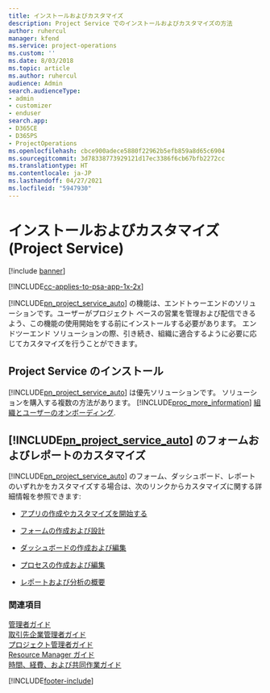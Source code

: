 ```yaml
---
title: インストールおよびカスタマイズ
description: Project Service でのインストールおよびカスタマイズの方法
author: ruhercul
manager: kfend
ms.service: project-operations
ms.custom: ''
ms.date: 8/03/2018
ms.topic: article
ms.author: ruhercul
audience: Admin
search.audienceType:
- admin
- customizer
- enduser
search.app:
- D365CE
- D365PS
- ProjectOperations
ms.openlocfilehash: cbce900adece5880f22962b5efb859a8d65c6904
ms.sourcegitcommit: 3d78338773929121d17ec3386f6cb67bfb2272cc
ms.translationtype: HT
ms.contentlocale: ja-JP
ms.lasthandoff: 04/27/2021
ms.locfileid: "5947930"
---
```

# <a name="install-and-customize-project-service"></a>インストールおよびカスタマイズ (Project Service)

[!include [banner](../includes/psa-now-project-operations.md)]

[!INCLUDE[cc-applies-to-psa-app-1x-2x](../includes/cc-applies-to-psa-app-1x-2x.md)]

[!INCLUDE[pn_project_service_auto](../includes/pn-project-service-auto.md)] の機能は、エンドトゥーエンドのソリューションです。ユーザーがプロジェクト ベースの営業を管理および配信できるよう、この機能の使用開始をする前にインストールする必要があります。 エンドツーエンド ソリューションの際、引き続き、組織に適合するように必要に応じてカスタマイズを行うことができます。  
<!-- TODO: I expect to find the information on how to get and install this here. Please find that and add it here. Same for Project Service.--> 
  
## <a name="install-project-service"></a>Project Service のインストール  
 [!INCLUDE[pn_project_service_auto](../includes/pn-project-service-auto.md)] は優先ソリューションです。 ソリューションを購入する複数の方法があります。 [!INCLUDE[proc_more_information](../includes/proc-more-information.md)] [組織とユーザーのオンボーディング](/dynamics365/customerengagement/on-premises/admin/onboard-your-organization-and-users-to-dynamics-365-online).  
  
## <a name="customize-pn_project_service_auto-forms-and-reports"></a>[!INCLUDE[pn_project_service_auto](../includes/pn-project-service-auto.md)] のフォームおよびレポートのカスタマイズ  
 [!INCLUDE[pn_project_service_auto](../includes/pn-project-service-auto.md)] のフォーム、ダッシュボード、レポートのいずれかをカスタマイズする場合は、次のリンクからカスタマイズに関する詳細情報を参照できます:  
  
- [アプリの作成やカスタマイズを開始する](/dynamics365/customerengagement/on-premises/customize/getting-started-customization)  
  
- [フォームの作成および設計](/dynamics365/customerengagement/on-premises/customize/create-design-forms)  
  
- [ダッシュボードの作成および編集](/dynamics365/customerengagement/on-premises/customize/create-edit-dashboards)  
  
- [プロセスの作成および編集](/dynamics365/customerengagement/on-premises/customize/guide-staff-through-common-tasks-processes)  
  
- [レポートおよび分析の概要](/dynamics365/customerengagement/on-premises/analytics/reporting-analytics-with-dynamics-365)  
  
### <a name="see-also"></a>関連項目  
 [管理者ガイド](../psa/admin-guide.md)   
 [取引先企業管理者ガイド](../psa/account-manager-guide.md)   
 [プロジェクト管理者ガイド](../psa/project-manager-guide.md)   
 [Resource Manager ガイド](../psa/resource-manager-guide.md)   
 [時間、経費、および共同作業ガイド](../psa/time-expense-collaboration-guide.md)


[!INCLUDE[footer-include](../includes/footer-banner.md)]